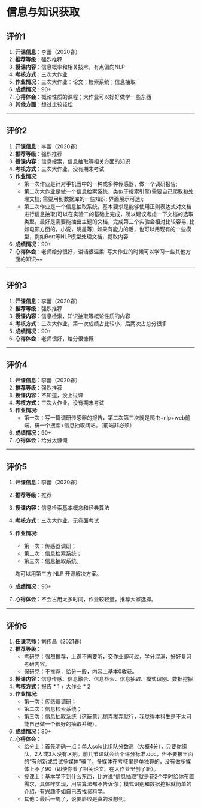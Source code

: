 # 信息与知识获取

## 评价1

1. **开课信息**：李蕾（2020春）
2. **推荐等级**：强烈推荐
3. **授课内容**：信息概率和相关技术，有点偏向NLP
4. **考核方式**：三次大作业
5. **作业情况**：三次大作业：论文；检索系统；信息抽取
6. **成绩情况**：90+
7. **心得体会**：概论性质的课程；大作业可以好好做学一些东西
8. **其他方面**：想过比较轻松

---

## 评价2

1. **开课信息**：李蕾（2020春）
2. **推荐等级**：强烈推荐
3. **授课内容**：信息搜索，信息抽取等相关方面的知识
4. **考核方式**：三次大作业，没有期末考试
5. **作业情况**:
    * 第一次作业是针对手机当中的一种或多种传感器，做一个调研报告;
    * 第二次大作业是做一个信息检索系统，类似于搜索引擎(需要自己爬取和处理文档; 需要用到数据库的一些知识; 界面展示可选);
    * 第三次作业是一个信息抽取系统，基本要求是能够使用正则表达式对文档进行信息抽取(可以在实验二的基础上完成，所以建议考虑一下文档的选取类型，最好是需要能抽出主题的文档，完成第三个实验会相对比较容易, 比如电影方面的，小说，明星等), 如果有能力的话，也可以用现有的一些模型，例如Bert等NLP模型处理文档，提取内容
6. **成绩情况**：90+
7. **心得体会**：老师给分很好，讲话很温柔! 写大作业的时候可以学习一些其他方面的知识~~

---

## 评价3

1. **开课信息**：李蕾（2020春）
2. **推荐等级**：强烈推荐
3. **授课内容**：信息检索，知识抽取等概论性质的内容
4. **考核方式**：三次大作业，第一次成绩占比较小，后两次占总分很多
5. **成绩情况**：90+
6. **心得体会**：老师很好，给分很慷慨

---

## 评价4

1. **开课信息**：李蕾（2020春）
2. **推荐等级**：强烈推荐
3. **授课内容**：不知道，没上过课
4. **考核方式**：三次大作业，没有期末考试
5. **作业情况**:
    * 第一次：写一篇调研传感器的报告，第二次第三次就是爬虫+nlp+web前端，搞一个搜索+信息抽取网站。（前端非必须）
6. **成绩情况**：90+
7. **心得体会**：给分太慷慨

---

## 评价5

1. **开课信息**：李蕾（2020春）
2. **推荐等级**：推荐
3. **授课内容**：信息检索基本概念和经典算法
4. **考核方式**：三次大作业，无卷面考试
5. **作业情况**:
    * 第一次：传感器调研；
    * 第二次：信息检索系统；
    * 第三次：信息抽取系统。
    
    均可以用第三方 NLP 开源解决方案。
6. **成绩情况**：90+
7. **心得体会**：不会占用太多时间，作业较轻量，推荐大家选择。

---

## 评价6

1. **任课老师**：刘传昌（2021春）
2. **推荐等级**：
    * 考研党：强烈推荐，上课不需要听，交作业即可过，学分混满，好好复习考研内容。
    * 保研党：不推荐，给分一般，内容上基本0收获。
3. **授课内容**：信息传感、信息融合、信息检索、信息抽取、模式识别、数据挖掘
4. **考核方式**：报告 * 1 + 大作业 * 2
5. **作业情况**:
    * 第一次：传感器调研；
    * 第二次：信息检索系统；
    * 第三次：信息抽取系统（这玩意儿糊弄糊弄就行，我觉得本科生是不太可能自己做一个很好的抽取系统）。
6. **成绩情况**：80+
7. **心得体会**：
   * 给分上：首先明确一点：单人solo比组队分数高（大概4分），只要你组队，2人或3人没有区别。前几节课就会给个评分标准.doc，但不要被里面的“有创新或尝试多媒体”骗了，多媒体在考核里是单独算的，没有做多媒体上不了90（即使你看了相关论文、在大作业里创了新）。
   * 授课上：基本学不到什么东西，比方说“信息抽取”就是花2个学时给你布置需求，具体咋实现，用啥算法都不告诉你；模式识别和数据挖掘就简单的介绍，有兴趣不如自己去找资料学。
   * 其他：最后一周了，说要验收是真的没想到。
